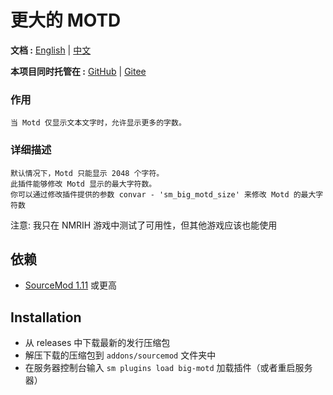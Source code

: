 # 更大的 MOTD

**文档 :**  [English](./readme.md) | [中文](./readme-chi.md)

**本项目同时托管在 :**  [GitHub](https://github.com/f1f88/big-motd) | [Gitee](https://gitee.com/f1f88/big-motd)

### 作用

    当 Motd 仅显示文本文字时，允许显示更多的字数。

### 详细描述

    默认情况下，Motd 只能显示 2048 个字符。
    此插件能够修改 Motd 显示的最大字符数。
    你可以通过修改插件提供的参数 convar - 'sm_big_motd_size' 来修改 Motd 的最大字符数

注意: 我只在 NMRIH 游戏中测试了可用性，但其他游戏应该也能使用

## 依赖

- [SourceMod 1.11](https://www.sourcemod.net/downloads.php?branch=stable) 或更高

## Installation
- 从 releases 中下载最新的发行压缩包
- 解压下载的压缩包到 `addons/sourcemod` 文件夹中
- 在服务器控制台输入 `sm plugins load big-motd` 加载插件（或者重启服务器）
